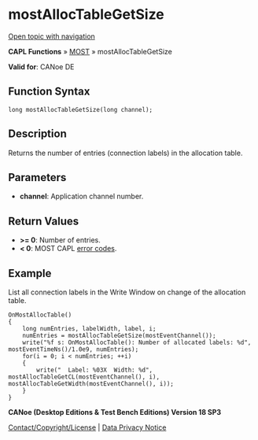 # mostAllocTableGetSize

[Open topic with navigation](../../../../../CANoeDEFamily.htm#Topics/CAPLFunctions/MOST/Functions/CAPLfunctionMOSTAllocTableGetSize.md)

**CAPL Functions** » [MOST](../CAPLfunctionsMOSTOverview.md) » mostAllocTableGetSize

**Valid for**: CANoe DE

## Function Syntax

```plaintext
long mostAllocTableGetSize(long channel);
```

## Description

Returns the number of entries (connection labels) in the allocation table.

## Parameters

- **channel**: Application channel number.

## Return Values

- **>= 0**: Number of entries.
- **< 0**: MOST CAPL [error codes](../CAPLfunctionsMOSTErrorCodes.md).

## Example

List all connection labels in the Write Window on change of the allocation table.

```plaintext
OnMostAllocTable()
{
    long numEntries, labelWidth, label, i;
    numEntries = mostAllocTableGetSize(mostEventChannel());
    write("%f s: OnMostAllocTable(): Number of allocated labels: %d", mostEventTimeNs()/1.0e9, numEntries);
    for(i = 0; i < numEntries; ++i)
    {
        write("  Label: %03X  Width: %d", mostAllocTableGetCL(mostEventChannel(), i), mostAllocTableGetWidth(mostEventChannel(), i));
    }
}
```

**CANoe (Desktop Editions & Test Bench Editions) Version 18 SP3**

[Contact/Copyright/License](../../../Shared/ContactCopyrightLicense.md) | [Data Privacy Notice](https://www.vector.com/int/en/company/get-info/privacy-policy/)

